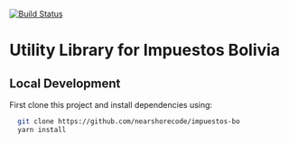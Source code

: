
[![Build Status](https://travis-ci.org/nearshorecode/impuestos-bo.svg?branch=master)](https://travis-ci.org/nearshorecode/impuestos-bo)


# Utility Library for Impuestos Bolivia

## Local Development

First clone this project and install dependencies using:

```bash
  git clone https://github.com/nearshorecode/impuestos-bo
  yarn install
```